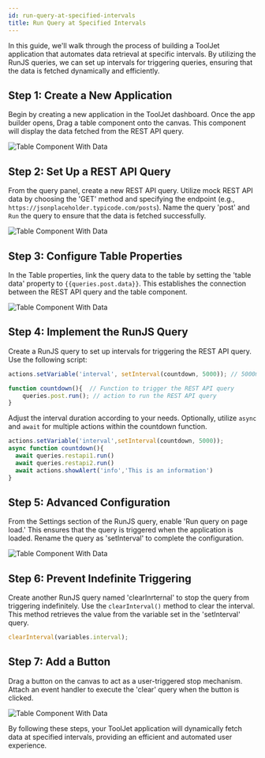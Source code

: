 ```yaml
---
id: run-query-at-specified-intervals
title: Run Query at Specified Intervals
---
```

<div style={{paddingBottom:'24px'}}>

In this guide, we'll walk through the process of building a ToolJet application that automates data retrieval at specific intervals. By utilizing the RunJS queries, we can set up intervals for triggering queries, ensuring that the data is fetched dynamically and efficiently.

</div>

<div>

## Step 1: Create a New Application

Begin by creating a new application in the ToolJet dashboard. Once the app builder opens, Drag a table component onto the canvas. This component will display the data fetched from the REST API query.

<div style={{textAlign: 'center'}}>
 <img style={{ border:'0', marginBottom:'15px', borderRadius:'5px', boxShadow: '0px 1px 3px rgba(0, 0, 0, 0.2)' }} className="screenshot-full" src="/img/how-to/setinterval/table.png" alt="Table Component With Data" />
</div>

</div>

<div>

## Step 2: Set Up a REST API Query

From the query panel, create a new REST API query. Utilize mock REST API data by choosing the 'GET' method and specifying the endpoint (e.g., `https://jsonplaceholder.typicode.com/posts`). Name the query 'post' and `Run` the query to ensure that the data is fetched successfully.

<div style={{textAlign: 'center'}}>
 <img style={{ border:'0', marginBottom:'15px', borderRadius:'5px', boxShadow: '0px 1px 3px rgba(0, 0, 0, 0.2)' }} className="screenshot-full" src="/img/how-to/setinterval/queryprev.png" alt="Table Component With Data" />
</div>

</div>

<div>

## Step 3: Configure Table Properties

In the Table properties, link the query data to the table by setting the 'table data' property to `{{queries.post.data}}`. This establishes the connection between the REST API query and the table component.

<div style={{textAlign: 'center'}}>
 <img style={{ border:'0', marginBottom:'15px', borderRadius:'5px', boxShadow: '0px 1px 3px rgba(0, 0, 0, 0.2)' }} className="screenshot-full" src="/img/how-to/setinterval/queryp.png" alt="Table Component With Data" />
</div>

</div>

<div>

## Step 4: Implement the RunJS Query

Create a RunJS query to set up intervals for triggering the REST API query. Use the following script:

```js
actions.setVariable('interval', setInterval(countdown, 5000)); // 5000ms = 5 seconds

function countdown(){  // Function to trigger the REST API query
    queries.post.run(); // action to run the REST API query
}
```

Adjust the interval duration according to your needs. Optionally, utilize `async` and `await` for multiple actions within the countdown function.

```js
actions.setVariable('interval',setInterval(countdown, 5000));
async function countdown(){
  await queries.restapi1.run()
  await queries.restapi2.run()
  await actions.showAlert('info','This is an information')
}
```

</div>

<div>

## Step 5: Advanced Configuration


From the Settings section of the RunJS query, enable 'Run query on page load.' This ensures that the query is triggered when the application is loaded. Rename the query as 'setInterval' to complete the configuration.

<div style={{textAlign: 'center'}}>
 <img style={{ border:'0', marginBottom:'15px', borderRadius:'5px', boxShadow: '0px 1px 3px rgba(0, 0, 0, 0.2)' }} className="screenshot-full" src="/img/how-to/setinterval/settings.png" alt="Table Component With Data" />
</div>

</div>

<div>

## Step 6: Prevent Indefinite Triggering

Create another RunJS query named 'clearInrternal' to stop the query from triggering indefinitely. Use the `clearInterval()` method to clear the interval. This method retrieves the value from the variable set in the 'setInterval' query.

```js
clearInterval(variables.interval);
```

</div>

<div>

## Step 7: Add a Button

Drag a button on the canvas to act as a user-triggered stop mechanism. Attach an event handler to execute the 'clear' query when the button is clicked.

<div style={{textAlign: 'center'}}>
 <img style={{ border:'0', marginBottom:'15px', borderRadius:'5px', boxShadow: '0px 1px 3px rgba(0, 0, 0, 0.2)' }} className="screenshot-full" src="/img/how-to/setinterval/clearint.png" alt="Table Component With Data" />
</div>

</div>

<div>

By following these steps, your ToolJet application will dynamically fetch data at specified intervals, providing an efficient and automated user experience.

</div>
